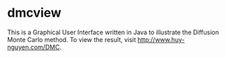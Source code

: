 dmcview
=======

This is a Graphical User Interface written in Java to illustrate the Diffusion Monte Carlo method. To view the result, visit http://www.huy-nguyen.com/DMC.
